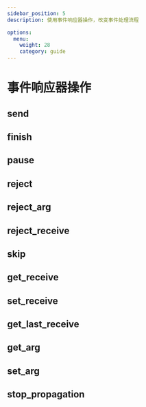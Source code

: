 ```yaml
---
sidebar_position: 5
description: 使用事件响应器操作，改变事件处理流程

options:
  menu:
    weight: 28
    category: guide
---
```


# 事件响应器操作

## send

## finish

## pause

## reject

## reject_arg

## reject_receive

## skip

## get_receive

## set_receive

## get_last_receive

## get_arg

## set_arg

## stop_propagation
